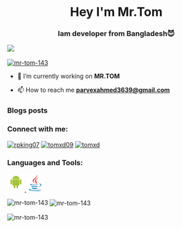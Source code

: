 <h1 align="center">Hey I'm Mr.Tom</h1>
<h3 align="center">Iam developer from Bangladesh😈</h3>
<img align= alt="coding" width="400" src="https://cdn.dribbble.com/users/1162077/screenshots/3848914/programmer.gif">

<p align="left"> <a href="https://github.com/ryo-ma/github-profile-trophy"><img src="https://github-profile-trophy.vercel.app/?username=mr-tom-143" alt="mr-tom-143" /></a> </p>

- 🔭 I’m currently working on **MR.TOM**

- 📫 How to reach me **parvexahmed3639@gmail.com**

### Blogs posts
<!-- BLOG-POST-LIST:START -->
<!-- BLOG-POST-LIST:END -->

<h3 align="left">Connect with me:</h3>
<p align="left">
<a href="https://fb.com/rpking07" target="blank"><img align="center" src="https://raw.githubusercontent.com/rahuldkjain/github-profile-readme-generator/master/src/images/icons/Social/facebook.svg" alt="rpking07" height="30" width="40" /></a>
<a href="https://instagram.com/tomxd09" target="blank"><img align="center" src="https://raw.githubusercontent.com/rahuldkjain/github-profile-readme-generator/master/src/images/icons/Social/instagram.svg" alt="tomxd09" height="30" width="40" /></a>
<a href="/tomxd" target="blank"><img align="center" src="https://raw.githubusercontent.com/rahuldkjain/github-profile-readme-generator/master/src/images/icons/Social/rss.svg" alt="tomxd" height="30" width="40" /></a>
</p>

<h3 align="left">Languages and Tools:</h3>
<p align="left"> <a href="https://developer.android.com" target="_blank" rel="noreferrer"> <img src="https://raw.githubusercontent.com/devicons/devicon/master/icons/android/android-original-wordmark.svg" alt="android" width="40" height="40"/> </a> <a href="https://www.java.com" target="_blank" rel="noreferrer"> <img src="https://raw.githubusercontent.com/devicons/devicon/master/icons/java/java-original.svg" alt="java" width="40" height="40"/> </a> </p>

<p><img align="left" src="https://github-readme-stats.vercel.app/api/top-langs?username=mr-tom-143&show_icons=true&locale=en&layout=compact" alt="mr-tom-143" /></p>

<p>&nbsp;<img align="center" src="https://github-readme-stats.vercel.app/api?username=mr-tom-143&show_icons=true&locale=en" alt="mr-tom-143" /></p>

<p><img align="center" src="https://github-readme-streak-stats.herokuapp.com/?user=mr-tom-143&" alt="mr-tom-143" /></p>
